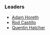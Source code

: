 ### Leaders

* [Adam Horeth](mailto:adam.horeth@owasp.org)
* [Rod Castillo](mailto:rod.castillo@owasp.org)
* [Quentin Hatcher](mailto:quentin.hatcher@owasp.org)
